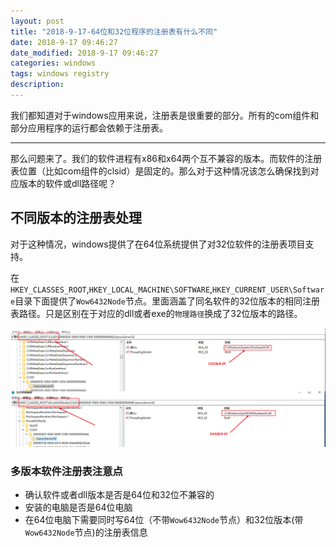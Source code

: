```yaml
---
layout: post
title: "2018-9-17-64位和32位程序的注册表有什么不同"
date: 2018-9-17 09:46:27
date_modified: 2018-9-17 09:46:27
categories: windows
tags: windows registry
description: 
---
```


我们都知道对于windows应用来说，注册表是很重要的部分。所有的com组件和部分应用程序的运行都会依赖于注册表。

-----

那么问题来了。我们的软件进程有x86和x64两个互不兼容的版本。而软件的注册表位置（比如com组件的clsid）是固定的。那么对于这种情况该怎么确保找到对应版本的软件或dll路径呢？

## 不同版本的注册表处理

对于这种情况，windows提供了在64位系统提供了对32位软件的注册表项目支持。

在`HKEY_CLASSES_ROOT`,`HKEY_LOCAL_MACHINE\SOFTWARE`,`HKEY_CURRENT_USER\Software`目录下面提供了`Wow6432Node`节点。里面涵盖了同名软件的32位版本的相同注册表路径。只是区别在于对应的dll或者exe的`物理路径`换成了32位版本的路径。



![1537152512676](../media/1537152512676.png)



### 多版本软件注册表注意点

- 确认软件或者dll版本是否是64位和32位不兼容的
- 安装的电脑是否是64位电脑
- 在64位电脑下需要同时写64位（不带`Wow6432Node`节点）和32位版本(带`Wow6432Node`节点)的注册表信息

